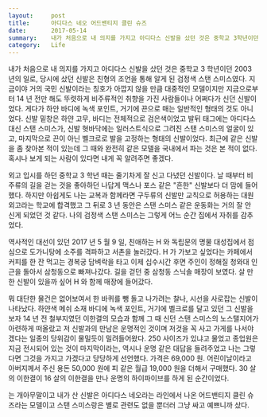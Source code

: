 ```yaml
---
layout:     post
title:      아디다스 네오 어드밴티지 클린 슈즈
date:       2017-05-14
summary:    내가 처음으로 내 의지를 가지고 아디다스 신발을 샀던 것은 중학교 3학년이던 2003년의 일로, 당시에 샀던 신발은 친형의 조언을 통해 알게 된 검정색 스탠 스미스였다. 지금이야 거의 국민 신발이라는 칭호가 아깝지 않을 만큼 대중적인 모델이지만 지금으로부터 14년 전만 해도 뚜렷하게 비주류적인 취향을 가진 사람들이나 어쩌다가 신던 신발이었다. 게다가 하얀 바디에 녹색 포인트, 거기에 끈으로 매는 일반적인 형태의 것도 아니었다. 신발 밑창은 하얀 고무, 바디는 전체적으로 검은색이었고 발뒤 태그에는 아디다스 대신 스탠 스미스가, 신발 혓바닥에는 일러스트식으로 그려진 스탠 스미스의 얼굴이 있고, 마지막으로 끈이 아닌 벨크로로 발을 고정하는 형태의 신발이었다. 최근에 같은 신발을 좀 찾아본 적이 있는데 그 때와 완전히 같은 모델을 국내에서 파는 것은 본 적이 없다. 혹시나 보게 되는 사람이 있다면 내게 꼭 알려주면 좋겠다.
category:   Life
---
```


내가 처음으로 내 의지를 가지고 아디다스 신발을 샀던 것은 중학교 3 학년이던 2003 년의 일로, 당시에 샀던 신발은 친형의 조언을 통해 알게 된 검정색 스탠 스미스였다. 지금이야 거의 국민 신발이라는 칭호가 아깝지 않을 만큼 대중적인 모델이지만 지금으로부터 14 년 전만 해도 뚜렷하게 비주류적인 취향을 가진 사람들이나 어쩌다가 신던 신발이었다. 게다가 하얀 바디에 녹색 포인트, 거기에 끈으로 매는 일반적인 형태의 것도 아니었다. 신발 밑창은 하얀 고무, 바디는 전체적으로 검은색이었고 발뒤 태그에는 아디다스 대신 스탠 스미스가, 신발 혓바닥에는 일러스트식으로 그려진 스탠 스미스의 얼굴이 있고, 마지막으로 끈이 아닌 벨크로로 발을 고정하는 형태의 신발이었다. 최근에 같은 신발을 좀 찾아본 적이 있는데 그 때와 완전히 같은 모델을 국내에서 파는 것은 본 적이 없다. 혹시나 보게 되는 사람이 있다면 내게 꼭 알려주면 좋겠다.

외고 입시를 하던 중학교 3 학년 때는 줄기차게 잘 신고 다녔던 신발이다. 날 때부터 비주류의 길을 걷는 것을 좋아하던 나답게 맥스나 포스 같은 "흔한" 신발보다 더 맘에 들어했다. 하지만 아쉽게도 나는 교복과 함께라면 구두류의 신발만 교칙으로 허용하는 대원외고라는 학교에 합격했고 그 뒤로 3 년 동안은 스탠 스미스 같은 운동화는 거의 잘 안 신게 되었던 것 같다. 나의 검정색 스탠 스미스는 그렇게 어느 순간 집에서 자취를 감추었다.

역사적인 대선이 있던 2017 년 5 월 9 일, 친애하는 H 와 독립문의 명물 대성집에서 점심으로 도가니탕에 소주를 격파하고 서촌을 놀러갔다. H 가 가보고 싶었다는 카페에서 커피를 한 잔 먹고는 경복궁 담벼락을 타고 이제 십수시간 후면 주인이 정해질 청와대 인근을 돌아서 삼청동으로 빠져나갔다. 길을 걷던 중 삼청동 스닉솔 매장이 보였다. 살 만한 신발이 있을까 싶어 H 와 함께 매장에 들어갔다.

뭐 대단한 물건은 없어보여서 한 바퀴를 뺑 돌고 나가려는 찰나, 시선을 사로잡는 신발이 나타났다. 하얀색 메쉬 소재 바디에 녹색 포인트, 거기에 벨크로를 달고 있던 그 신발을 보자 14 년 전 철부지였던 이한결의 모습과 함께 그 때 신던 스탠 스미스의 노스탤지어가 아련하게 떠올랐고 저 신발과의 만남은 운명적인 것이며 저것을 꼭 사고 가게를 나서야겠다는 일종의 당위감이 물밀듯이 밀려들어왔다. 250 사이즈가 있냐고 물었고 종업원은 지금 전시되어 있는 것이 마지막이라는, 역시나 운명 같은 대답을 들려주었고 나는 그렇다면 그것을 가지고 가겠다고 당당하게 선언했다. 가격은 69,000 원. 어린이날이라고 아버지께서 주신 용돈 50,000 원에 피 같은 월급 19,000 원을 더해서 구매했다. 30 살의 이한결이 16 살의 이한결을 만나 운명의 하이파이브를 하게 된 순간이었다.

는 개아무말이고 내가 산 신발은 아디다스 네오라는 라인에서 나온 어드밴티지 클린 슈즈라는 모델이고 스탠 스미스랑은 별로 관련도 없을 뿐더러 그냥 싸고 예쁘니까 샀다.
